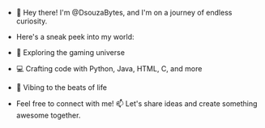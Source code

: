 - 👋 Hey there! I'm @DsouzaBytes, and I'm on a journey of endless curiosity.

- Here's a sneak peek into my world:
- 👾 Exploring the gaming universe
- 💻 Crafting code with Python, Java, HTML, C, and more
- 🎵 Vibing to the beats of life
  
- Feel free to connect with me! 📫 Let's share ideas and create something awesome together.

<!---
DsouzaBytes/DsouzaBytes is a ✨ special ✨ repository because its `README.md` (this file) appears on your GitHub profile.
You can click the Preview link to take a look at your changes.
--->
